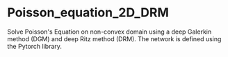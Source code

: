 # Poisson_equation_2D_DRM
Solve Poisson's Equation on non-convex domain using a deep Galerkin method (DGM) and deep Ritz method (DRM).
The network is defined using the Pytorch library.
